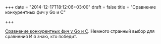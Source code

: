 +++
date = "2014-12-17T18:12:06+03:00"
draft = false
title = "Сравнение конкурентных фич у Go и С"

+++

<p><a href="http://dead10ck.github.io/2014/12/15/go-vs-c.html">Сравнение конкурентных фич у Go и С</a>. Немного странный выбор для сравнения И я знаю, кто победит.</p>

